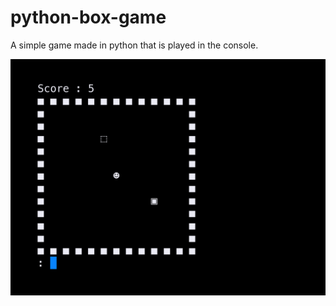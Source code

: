 # python-box-game
A simple game made in python that is played in the console.

![GitHub Logo](/img/box-game.png)
